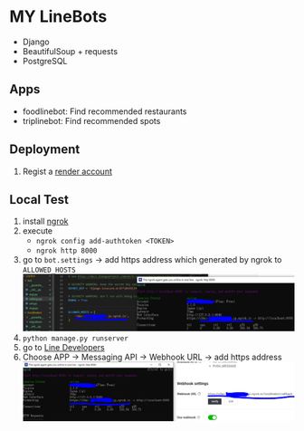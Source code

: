 # MY LineBots
* Django
* BeautifulSoup + requests
* PostgreSQL

## Apps
* foodlinebot: Find recommended restaurants
* triplinebot: Find recommended spots

## Deployment
1. Regist a [render account](https://dashboard.render.com/#)


## Local Test
1. install [ngrok](https://ngrok.com/download)
2. execute
    * `ngrok config add-authtoken <TOKEN>`
    * `ngrok http 8000`
3. go to `bot.settings` -> add https address which generated by ngrok to `ALLOWED_HOSTS`
![image3](./img/step3.PNG)
4. `python manage.py runserver`
5. go to [Line Developers](https://developers.line.biz/en/)
6. Choose APP -> Messaging API -> Webhook URL -> add https address
![image6](./img/step6.PNG)